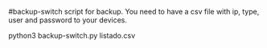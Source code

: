 #backup-switch
script for backup. You need to have a csv file with ip, type, user and password to your devices.

python3 backup-switch.py listado.csv